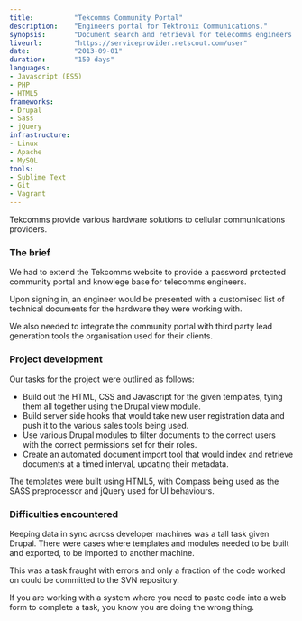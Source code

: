 ```yaml
---
title: 			"Tekcomms Community Portal"
description:	"Engineers portal for Tektronix Communications."
synopsis:		"Document search and retrieval for telecomms engineers using Tektronix products."
liveurl:		"https://serviceprovider.netscout.com/user"
date:			"2013-09-01"
duration:		"150 days"
languages: 		
- Javascript (ES5)
- PHP
- HTML5
frameworks:
- Drupal
- Sass
- jQuery
infrastructure:
- Linux
- Apache
- MySQL
tools:
- Sublime Text
- Git
- Vagrant
---
```


Tekcomms provide various hardware solutions to cellular communications providers.

### The brief
We had to extend the Tekcomms website to provide a password protected community portal and knowlege base for telecomms engineers. 

Upon signing in, an engineer would be presented with a customised list of technical documents for the hardware they were working with.

We also needed to integrate the community portal with third party lead generation tools the organisation used for their clients.

### Project development
Our tasks for the project were outlined as follows:
 
- Build out the HTML, CSS and Javascript for the given templates, tying them all together using the Drupal view module.
- Build server side hooks that would take new user registration data and push it to the various sales tools being used.
- Use various Drupal modules to filter documents to the correct users with the correct permissions set for their roles.
- Create an automated document import tool that would index and retrieve documents at a timed interval, updating their metadata.

The templates were built using HTML5, with Compass being used as the SASS preprocessor and jQuery used for UI behaviours.

### Difficulties encountered

Keeping data in sync across developer machines was a tall task given Drupal. There were cases where templates and modules needed to be built and exported, to be imported to another machine.

This was a task fraught with errors and only a fraction of the code worked on could be committed to the SVN repository.

If you are working with a system where you need to paste code into a web form to complete a task, you know you are doing the wrong thing.

